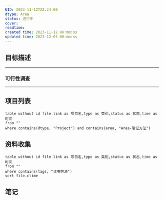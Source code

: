 ```yaml
---
UID: 2023-11-12T22:24:00
dtype: Area
status: 进行中
cover: 
readtime: 
created time: 2023-11-12 HH:mm:ss
updated time: 2023-12-05 HH:mm:ss
---
```


## 目标描述



---
### 可行性调查



---
## 项目列表

```dataview
table without id file.link as 项目名,type as 类别,status as 状态,time as 时间
from ""  
where contains(dtype, "Project") and contains(area, "Area-笔记方法")
```

## 资料收集

```dataview
table without id file.link as 项目名,type as 类别,status as 状态,time as 时间
from ""
where contains(tags, "读书方法")
sort file.ctime
```

## 笔记
